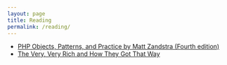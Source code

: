 ```yaml
---
layout: page
title: Reading
permalink: /reading/
---
```


<ul>
    <li><a href="http://www.amazon.com/Objects-Patterns-Practice-Matt-Zandstra/dp/1430260319">PHP Objects, Patterns, and Practice by Matt Zandstra (Fourth edition) <i class="fa fa-check-circle"></i> </a>  </li>
    <li><a href="http://www.amazon.com/Very-Rich-How-They-That/dp/1906659990">The Very, Very Rich and How They Got That Way <i class="fa fa-check-circle"></i> </a>  </li>
</ul>
